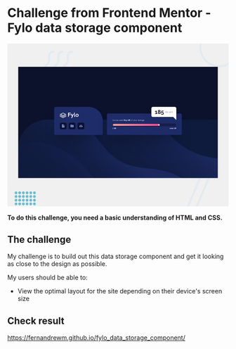 # Challenge from Frontend Mentor - Fylo data storage component

![Design preview for the Fylo data storage component coding challenge](./design/desktop-preview.jpg)

**To do this challenge, you need a basic understanding of HTML and CSS.**

## The challenge

My challenge is to build out this data storage component and get it looking as close to the design as possible.

My users should be able to:

- View the optimal layout for the site depending on their device's screen size

## Check result
https://fernandrewm.github.io/fylo_data_storage_component/
